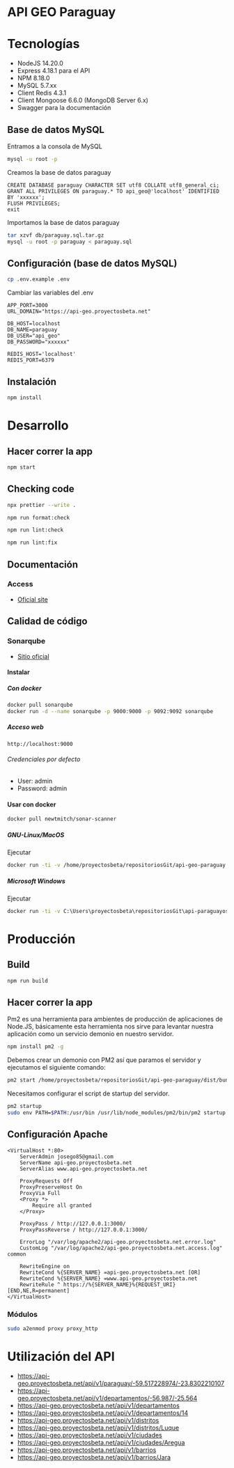 # API GEO Paraguay

# Tecnologías

-   NodeJS 14.20.0
-   Express 4.18.1 para el API
-   NPM 8.18.0
-   MySQL 5.7.xx
-   Client Redis 4.3.1
-   Client Mongoose 6.6.0 (MongoDB Server 6.x)
-   Swagger para la documentación

## Base de datos MySQL

Entramos a la consola de MySQL

```bash
mysql -u root -p
```

Creamos la base de datos paraguay

```
CREATE DATABASE paraguay CHARACTER SET utf8 COLLATE utf8_general_ci;
GRANT ALL PRIVILEGES ON paraguay.* TO api_geo@'localhost' IDENTIFIED BY 'xxxxxx';
FLUSH PRIVILEGES;
exit
```

Importamos la base de datos paraguay

```bash
tar xzvf db/paraguay.sql.tar.gz
mysql -u root -p paraguay < paraguay.sql
```

## Configuración (base de datos MySQL)

```bash
cp .env.example .env
```

Cambiar las variables del .env

```
APP_PORT=3000
URL_DOMAIN="https://api-geo.proyectosbeta.net"

DB_HOST=localhost
DB_NAME=paraguay
DB_USER="api_geo"
DB_PASSWORD="xxxxxx"

REDIS_HOST='localhost'
REDIS_PORT=6379
```

## Instalación

```bash
npm install
```

# Desarrollo

## Hacer correr la app

```bash
npm start
```

## Checking code

```bash
npx prettier --write .
```

```bash
npm run format:check
```

```bash
npm run lint:check
```

```bash
npm run lint:fix
```

## Documentación

### Access

-   [Oficial site](https://api-geo.proyectosbeta.net/api-docs)

## Calidad de código

### Sonarqube

-   [Sitio oficial](https://www.sonarqube.org/)

#### Instalar

##### Con docker

```bash
docker pull sonarqube
docker run -d --name sonarqube -p 9000:9000 -p 9092:9092 sonarqube
```

##### Acceso web

```
http://localhost:9000
```

###### Credenciales por defecto

-   User: admin
-   Password: admin

#### Usar con docker

```bash
docker pull newtmitch/sonar-scanner

```

##### GNU-Linux/MacOS

Ejecutar

```bash
docker run -ti -v /home/proyectosbeta/repositoriosGit/api-geo-paraguay:/usr/src --link sonarqube newtmitch/sonar-scanner
```

##### Microsoft Windows

Ejecutar

```bash
docker run -ti -v C:\Users\proyectosbeta\repositoriosGit\api-paraguayos:/usr/src --link sonarqube newtmitch/sonar-scanner
```

# Producción

## Build

```bash
npm run build
```

## Hacer correr la app

Pm2 es una herramienta para ambientes de producción de aplicaciones de Node.JS, básicamente esta herramienta nos sirve para levantar nuestra aplicación como un servicio demonio en nuestro servidor.

```bash
npm install pm2 -g
```

Debemos crear un demonio con PM2 así que paramos el servidor y ejecutamos el siguiente comando:

```bash
pm2 start /home/proyectosbeta/repositoriosGit/api-geo-paraguay/dist/bundle.js --name api-geo-paraguay
```

Necesitamos configurar el script de startup del servidor.

```bash
pm2 startup
sudo env PATH=$PATH:/usr/bin /usr/lib/node_modules/pm2/bin/pm2 startup systemd -u proyectosbeta --hp /home/proyectosbeta
```

## Configuración Apache

```
<VirtualHost *:80>
    ServerAdmin josego85@gmail.com
    ServerName api-geo.proyectosbeta.net
    ServerAlias www.api-geo.proyectosbeta.net

    ProxyRequests Off
    ProxyPreserveHost On
    ProxyVia Full
    <Proxy *>
        Require all granted
    </Proxy>

    ProxyPass / http://127.0.0.1:3000/
    ProxyPassReverse / http://127.0.0.1:3000/

    ErrorLog "/var/log/apache2/api-geo.proyectosbeta.net.error.log"
    CustomLog "/var/log/apache2/api-geo.proyectosbeta.net.access.log" common

    RewriteEngine on
    RewriteCond %{SERVER_NAME} =api-geo.proyectosbeta.net [OR]
    RewriteCond %{SERVER_NAME} =www.api-geo.proyectosbeta.net
    RewriteRule ^ https://%{SERVER_NAME}%{REQUEST_URI} [END,NE,R=permanent]
</VirtualHost>
```

### Módulos

```bash
sudo a2enmod proxy proxy_http
```

# Utilización del API

-   https://api-geo.proyectosbeta.net/api/v1/paraguay/-59.517228974/-23.8302210107
-   https://api-geo.proyectosbeta.net/api/v1/departamentos/-56.987/-25.564
-   https://api-geo.proyectosbeta.net/api/v1/departamentos
-   https://api-geo.proyectosbeta.net/api/v1/departamentos/14
-   https://api-geo.proyectosbeta.net/api/v1/distritos
-   https://api-geo.proyectosbeta.net/api/v1/distritos/Luque
-   https://api-geo.proyectosbeta.net/api/v1/ciudades
-   https://api-geo.proyectosbeta.net/api/v1/ciudades/Aregua
-   https://api-geo.proyectosbeta.net/api/v1/barrios
-   https://api-geo.proyectosbeta.net/api/v1/barrios/Jara

